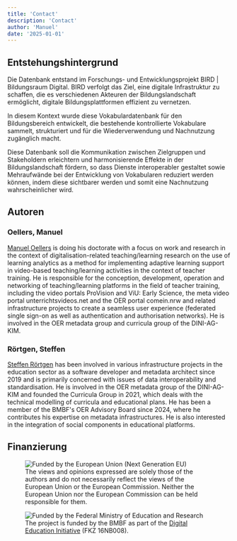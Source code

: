 ```yaml
---
title: 'Contact'
description: 'Contact'
author: 'Manuel'
date: '2025-01-01'
---
```


## Entstehungshintergrund

Die Datenbank entstand im Forschungs- und Entwicklungsprojekt BIRD | Bildungsraum Digital. BIRD verfolgt das Ziel, eine digitale Infrastruktur zu schaffen, die es verschiedenen Akteuren der Bildungslandschaft ermöglicht, digitale Bildungsplattformen effizient zu vernetzen.

In diesem Kontext wurde diese Vokabulardatenbank für den Bildungsbereich entwickelt, die bestehende kontrollierte Vokabulare sammelt, strukturiert und für die Wiederverwendung und Nachnutzung zugänglich macht.

Diese Datenbank soll die Kommunikation zwischen Zielgruppen und Stakeholdern erleichtern und harmonisierende Effekte in der Bildungslandschaft fördern, so dass Dienste interoperabler gestaltet sowie Mehraufwände bei der Entwicklung von Vokabularen reduziert werden können, indem diese sichtbarer werden und somit eine Nachnutzung wahrscheinlicher wird.

## Autoren

### Oellers, Manuel

[Manuel Oellers](https://github.com/oellers) is doing his doctorate with a focus on work and research in the context of digitalisation-related teaching/learning research on the use of learning analytics as a method for implementing adaptive learning support in video-based teaching/learning activities in the context of teacher training. He is responsible for the conception, development, operation and networking of teaching/learning platforms in the field of teacher training, including the video portals ProVision and ViU: Early Science, the meta video portal unterrichtsvideos.net and the OER portal comein.nrw and related infrastructure projects to create a seamless user experience (federated single sign-on as well as authentication and authorisation networks). He is involved in the OER metadata group and curricula group of the DINI-AG-KIM.

### Rörtgen, Steffen

[Steffen Rörtgen](https://github.com/sroertgen) has been involved in various infrastructure projects in the education sector as a software developer and metadata architect since 2019 and is primarily concerned with issues of data interoperability and standardisation. He is involved in the OER metadata group of the DINI-AG-KIM and founded the Curricula Group in 2021, which deals with the technical modelling of curricula and educational plans. He has been a member of the BMBF's OER Advisory Board since 2024, where he contributes his expertise on metadata infrastructures. He is also interested in the integration of social components in educational platforms.

## Finanzierung

<figure class="max-w-lg">
  <img class="h-auto max-w-full" src="/img/foerdermittel_eu.jpg" alt="Funded by the European Union (Next Generation EU)">
  <figcaption class="mt-2">The views and opinions expressed are solely those of the authors and do not necessarily reflect the views of the European Union or the European Commission. Neither the European Union nor the European Commission can be held responsible for them.
</figcaption>
</figure>

<figure class="max-w-lg">
  <img class="h-auto max-w-full" src="/img/foerdermittel_bmbf.png" alt="Funded by the Federal Ministry of Education and Research">
  <figcaption class="mt-2">The project is funded by the BMBF as part of the <a href=‘https://www.bildung-forschung.digital/digitalezukunft/de/bildung/initiative-digitale-bildung/initiative-digitale-bildung_node.html’>Digital Education Initiative</a> (FKZ 16NB008).
</figcaption>
</figure>
